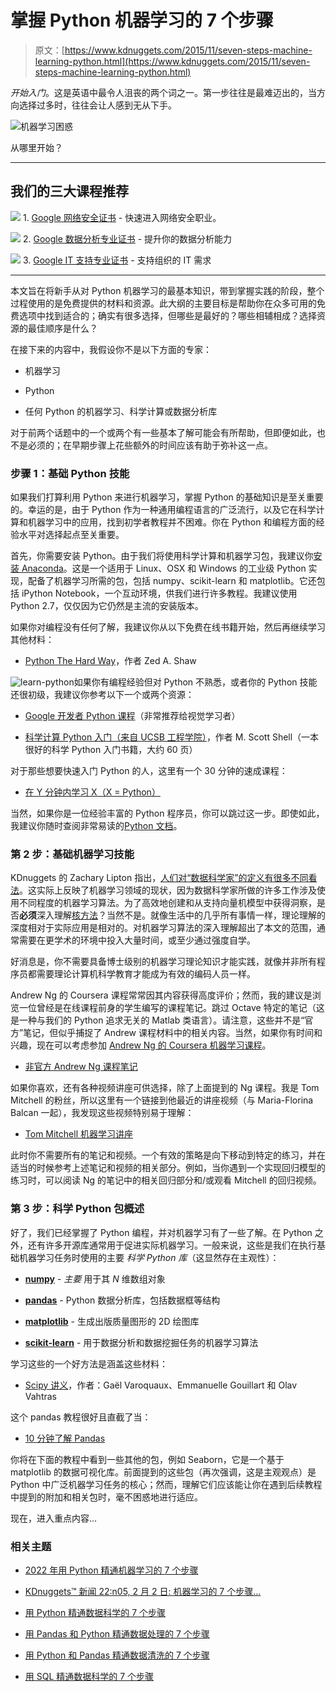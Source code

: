 # 掌握 Python 机器学习的 7 个步骤

> 原文：[https://www.kdnuggets.com/2015/11/seven-steps-machine-learning-python.html](https://www.kdnuggets.com/2015/11/seven-steps-machine-learning-python.html)

*开始入门*。这是英语中最令人沮丧的两个词之一。第一步往往是最难迈出的，当方向选择过多时，往往会让人感到无从下手。

![机器学习困惑](../Images/8b75ef59eb455d02cc6bfb874b0dc877.png)

从哪里开始？

* * *

## 我们的三大课程推荐

![](../Images/0244c01ba9267c002ef39d4907e0b8fb.png) 1\. [Google 网络安全证书](https://www.kdnuggets.com/google-cybersecurity) - 快速进入网络安全职业。

![](../Images/e225c49c3c91745821c8c0368bf04711.png) 2\. [Google 数据分析专业证书](https://www.kdnuggets.com/google-data-analytics) - 提升你的数据分析能力

![](../Images/0244c01ba9267c002ef39d4907e0b8fb.png) 3\. [Google IT 支持专业证书](https://www.kdnuggets.com/google-itsupport) - 支持组织的 IT 需求

* * *

本文旨在将新手从对 Python 机器学习的最基本知识，带到掌握实践的阶段，整个过程使用的是免费提供的材料和资源。此大纲的主要目标是帮助你在众多可用的免费选项中找到适合的；确实有很多选择，但哪些是最好的？哪些相辅相成？选择资源的最佳顺序是什么？

在接下来的内容中，我假设你不是以下方面的专家：

+   机器学习

+   Python

+   任何 Python 的机器学习、科学计算或数据分析库

对于前两个话题中的一个或两个有一些基本了解可能会有所帮助，但即便如此，也不是必须的；在早期步骤上花些额外的时间应该有助于弥补这一点。

### 步骤 1：基础 Python 技能

如果我们打算利用 Python 来进行机器学习，掌握 Python 的基础知识是至关重要的。幸运的是，由于 Python 作为一种通用编程语言的广泛流行，以及它在科学计算和机器学习中的应用，找到初学者教程并不困难。你在 Python 和编程方面的经验水平对选择起点至关重要。

首先，你需要安装 Python。由于我们将使用科学计算和机器学习包，我建议你[安装 Anaconda](http://docs.continuum.io/anaconda/install)。这是一个适用于 Linux、OSX 和 Windows 的工业级 Python 实现，配备了机器学习所需的包，包括 numpy、scikit-learn 和 matplotlib。它还包括 iPython Notebook，一个互动环境，供我们进行许多教程。我建议使用 Python 2.7，仅仅因为它仍然是主流的安装版本。

如果你对编程没有任何了解，我建议你从以下免费在线书籍开始，然后再继续学习其他材料：

+   [Python The Hard Way](http://learnpythonthehardway.org/book/)，作者 Zed A. Shaw

![learn-python](../Images/96d9859578de55564dcaafaec00779f4.png)如果你有编程经验但对 Python 不熟悉，或者你的 Python 技能还很初级，我建议你参考以下一个或两个资源：

+   [Google 开发者 Python 课程](https://www.youtube.com/playlist?list=PLfZeRfzhgQzTMgwFVezQbnpc1ck0I6CQl)（非常推荐给视觉学习者）

+   [科学计算 Python 入门（来自 UCSB 工程学院）](http://www.engr.ucsb.edu/~shell/che210d/python.pdf)，作者 M. Scott Shell（一本很好的科学 Python 入门书籍，大约 60 页）

对于那些想要快速入门 Python 的人，这里有一个 30 分钟的速成课程：

+   [在 Y 分钟内学习 X（X = Python）](http://learnxinyminutes.com/docs/python/)

当然，如果你是一位经验丰富的 Python 程序员，你可以跳过这一步。即使如此，我建议你随时查阅非常易读的[Python 文档](https://www.python.org/doc/)。

### 第 2 步：基础机器学习技能

KDnuggets 的 Zachary Lipton 指出，[人们对“数据科学家”的定义有很多不同看法](/2015/05/data-science-machine-learning-scientist-definition-jargon.html)。这实际上反映了机器学习领域的现状，因为数据科学家所做的许多工作涉及使用不同程度的机器学习算法。为了高效地创建和从支持向量机模型中获得洞察，是否**必须**深入理解[核方法](https://en.wikipedia.org/wiki/Kernel_method)？当然不是。就像生活中的几乎所有事情一样，理论理解的深度相对于实际应用是相对的。对机器学习算法的深入理解超出了本文的范围，通常需要在更学术的环境中投入大量时间，或至少通过强度自学。

好消息是，你不需要具备博士级别的机器学习理论知识才能实践，就像并非所有程序员都需要理论计算机科学教育才能成为有效的编码人员一样。

Andrew Ng 的 Coursera 课程常常因其内容获得高度评价；然而，我的建议是浏览一位曾经是在线课程前身的学生编写的课程笔记。跳过 Octave 特定的笔记（这是一种与我们的 Python 追求无关的 Matlab 类语言）。请注意，这些并不是“官方”笔记，但似乎捕捉了 Andrew 课程材料中的相关内容。当然，如果你有时间和兴趣，现在可以考虑参加 [Andrew Ng 的 Coursera 机器学习课程](https://www.coursera.org/learn/machine-learning)。

+   [非官方 Andrew Ng 课程笔记](http://www.holehouse.org/mlclass/)

如果你喜欢，还有各种视频讲座可供选择，除了上面提到的 Ng 课程。我是 Tom Mitchell 的粉丝，所以这里有一个链接到他最近的讲座视频（与 Maria-Florina Balcan 一起），我发现这些视频特别易于理解：

+   [Tom Mitchell 机器学习讲座](http://www.cs.cmu.edu/~ninamf/courses/601sp15/lectures.shtml)

此时你不需要所有的笔记和视频。一个有效的策略是向下移动到特定的练习，并在适当的时候参考上述笔记和视频的相关部分。例如，当你遇到一个实现回归模型的练习时，可以阅读 Ng 的笔记中的相关回归部分和/或观看 Mitchell 的回归视频。

### 第 3 步：科学 Python 包概述

好了，我们已经掌握了 Python 编程，并对机器学习有了一些了解。在 Python 之外，还有许多开源库通常用于促进实际机器学习。一般来说，这些是我们在执行基础机器学习任务时使用的主要 *科学 Python 库*（这显然存在主观性）：

+   [**numpy**](http://www.numpy.org/) - *主要* 用于其 *N* 维数组对象

+   [**pandas**](http://pandas.pydata.org/) - Python 数据分析库，包括数据框等结构

+   [**matplotlib**](http://matplotlib.org/) - 生成出版质量图形的 2D 绘图库

+   [**scikit-learn**](http://scikit-learn.org/stable/) - 用于数据分析和数据挖掘任务的机器学习算法

学习这些的一个好方法是涵盖这些材料：

+   [Scipy 讲义](http://www.scipy-lectures.org/)，作者：Gaël Varoquaux、Emmanuelle Gouillart 和 Olav Vahtras

这个 pandas 教程很好且直截了当：

+   [10 分钟了解 Pandas](http://pandas.pydata.org/pandas-docs/stable/10min.html)

你将在下面的教程中看到一些其他的包，例如 Seaborn，它是一个基于 matplotlib 的数据可视化库。前面提到的这些包（再次强调，这是主观观点）是 Python 中广泛机器学习任务的核心；然而，理解它们应该能让你在遇到后续教程中提到的附加和相关包时，毫不困惑地进行适应。

现在，进入重点内容...

### 相关主题

+   [2022 年用 Python 精通机器学习的 7 个步骤](https://www.kdnuggets.com/2022/02/7-steps-mastering-machine-learning-python.html)

+   [KDnuggets™ 新闻 22:n05, 2 月 2 日: 机器学习的 7 个步骤…](https://www.kdnuggets.com/2022/n05.html)

+   [用 Python 精通数据科学的 7 个步骤](https://www.kdnuggets.com/2022/06/7-steps-mastering-python-data-science.html)

+   [用 Pandas 和 Python 精通数据处理的 7 个步骤](https://www.kdnuggets.com/7-steps-to-mastering-data-wrangling-with-pandas-and-python)

+   [用 Python 和 Pandas 精通数据清洗的 7 个步骤](https://www.kdnuggets.com/7-steps-to-mastering-data-cleaning-with-python-and-pandas)

+   [用 SQL 精通数据科学的 7 个步骤](https://www.kdnuggets.com/2022/04/7-steps-mastering-sql-data-science.html)
